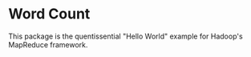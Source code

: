 Word Count
==========

This package is the quentissential "Hello World" example for Hadoop's MapReduce framework. 
